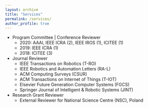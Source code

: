 ```yaml
---
layout: archive
title: "Services"
permalink: /services/
author_profile: true
---
```


* Program Committee | Conference Reviewer
  * 2020: AAAI, IEEE ICRA (2), IEEE IROS (1), ICITEE (1)
  * 2019: IEEE ICRA (1)
  * 2018: ICITEE (3)
* Journal Reviewer
  * IEEE Transactions on Robotics (T-RO)
  * IEEE Robotics and Automation Letters (RA-L)
  * ACM Computing Surveys (CSUR)
  * ACM Transactions on Internet of Things (T-IOT)
  * Elsevier Future Generation Computer Systems (FGCS)
  * Springer Journal of Intelligent & Robotic Systems (JINT)
* Research Grant Reviewer
  * External Reviewer for National Science Centre (NSC), Poland
